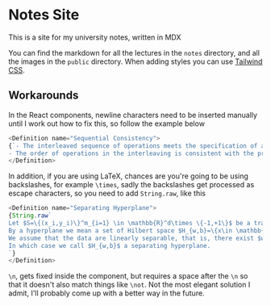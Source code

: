 # Notes Site

This is a site for my university notes, written in MDX

You can find the markdown for all the lectures in the `notes` directory, and all the images in the `public` directory. When adding styles you can use [Tailwind CSS](https://tailwindcss.com/).


## Workarounds

In the React components, newline characters need to be inserted manually until I work out how to fix this, so follow the example below

```js
<Definition name="Sequential Consistency">
{`- The interleaved sequence of operations meets the specification of a (single) correct copy of the contents  \n  
- The order of operations in the interleaving is consistent with the program order in which each individual process executed them`}
</Definition>
```
In addition, if you are using LaTeX, chances are you're going to be using backslashes, for example `\times`, sadly the backslashes get processed as escape characters, so you need to add `String.raw`, like this

```js
<Definition name="Separating Hyperplane">
{String.raw`
Let $S=\{(x_i,y_i)\}^m_{i=1} \in \mathbb{R}^d\times \{-1,+1\}$ be a training set. \n
By a hyperplane we mean a set of Hilbert space $H_{w,b}=\{x\in \mathbb{R}^d:w^Tx+b=0\}$ parametrised by $w\in \mathbb{R}^d$ and $b\in \mathbb{R}$. \n
We assume that the data are linearly separable, that is, there exist $w\in \mathbb{R}^d$ and $b\in \mathbb{R}$ such that $y_i(w^Tx_i+b)>0,i=1,..,m$. \n
In which case we call $H_{w,b}$ a separating hyperplane.
`}
</Definition>
```

 `\n`, gets fixed inside the component, but requires a space after the `\n` so that it doesn't also match things like `\not`. Not the most elegant solution I admit, I'll probably come up with a better way in the future.
